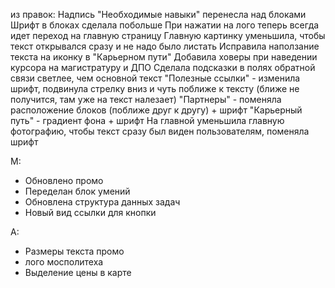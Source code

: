 
из правок:
Надпись "Необходимые навыки" перенесла над блоками
Шрифт в блоках сделала побольше
При нажатии на лого теперь всегда идет переход на главную страницу
Главную картинку уменьшила, чтобы текст открывался сразу и не надо было листать
Исправила наползание текста на иконку в "Карьерном пути"
Добавила ховеры при наведении курсора на магистратуру и ДПО
Сделала подсказки в полях обратной связи светлее, чем основной текст
"Полезные ссылки" - изменила шрифт, подвинула стрелку вниз и чуть поближе к тексту (ближе не получится, там уже на текст налезает)
"Партнеры" - поменяла расположение блоков (поближе друг к другу) + шрифт
"Карьерный путь" - градиент фона + шрифт 
На главной уменьшила главную фотографию, чтобы текст сразу был виден пользователям, поменяла шрифт


M:
- Обновлено промо
- Переделан блок умений
- Обновлена структура данных задач
- Новый вид ссылки для кнопки


А:
- Размеры текста промо
- лого мосполитеха
- Выделение цены в карте